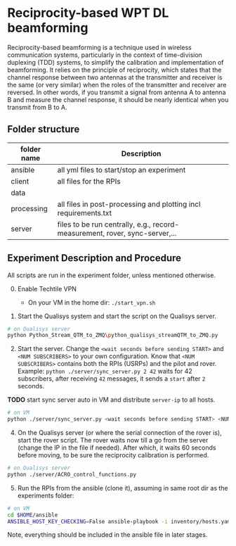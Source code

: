 # Reciprocity-based WPT DL beamforming

Reciprocity-based beamforming is a technique used in wireless communication systems, particularly in the context of time-division duplexing (TDD) systems, to simplify the calibration and implementation of beamforming. It relies on the principle of reciprocity, which states that the channel response between two antennas at the transmitter and receiver is the same (or very similar) when the roles of the transmitter and receiver are reversed. In other words, if you transmit a signal from antenna A to antenna B and measure the channel response, it should be nearly identical when you transmit from B to A.

## Folder structure


| folder name | Description |
|--|--|
| ansible| all yml files to start/stop an experiment |
| client| all files for the RPIs |
| data| |
| processing| all files in post-processing and plotting incl requirements.txt |
| server| files to be run centrally, e.g., record-measurement, rover, sync-server,... |



## Experiment Description and Procedure

All scripts are run in the experiment folder, unless mentioned otherwise.

0. Enable Techtile VPN
    - On your VM in the home dir: `./start_vpn.sh`

1. Start the Qualisys system and start the script on the Qualisys server.

```bash
# on Qualisys server
python Python_Stream_QTM_to_ZMQ\python_qualisys_streamQTM_to_ZMQ.py
```

2. Start the server. Change the `<wait seconds before sending START>` and `<NUM SUBSCRIBERS>` to your own configuration. Know that `<NUM SUBSCRIBERS>`  contains both the RPIs (USRPs) and the pilot and rover. Example: `python ./server/sync_server.py 2 42` waits for 42 subscribers, after receiving `42` messages, it sends a `start` after `2` seconds.

**TODO** start sync server auto in VM and distribute `server-ip` to all hosts.

```bash
# on VM
python ./server/sync_server.py <wait seconds before sending START> <NUM SUBSCRIBERS>
```

4. On the Qualisys server (or where the serial connection of the rover is), start the rover script. The rover waits now till a go from the server (change the IP in the file if needed). After which, it waits 60 seconds before moving, to be sure the reciprocity calibration is performed.

```bash
# on Qualisys server
python ./server/ACRO_control_functions.py
```

5. Run the RPIs from the ansible (clone it), assuming in same root dir as the experiments folder: 

```bash
# on VM
cd $HOME/ansible
ANSIBLE_HOST_KEY_CHECKING=False ansible-playbook -i inventory/hosts.yaml ../experiments/02_reciprocity_based_WPT/ansible/run-DL-WPT.yml -e tiles=ceiling -e bf="bf"
```

Note, everything should be included in the ansible file in later stages.




